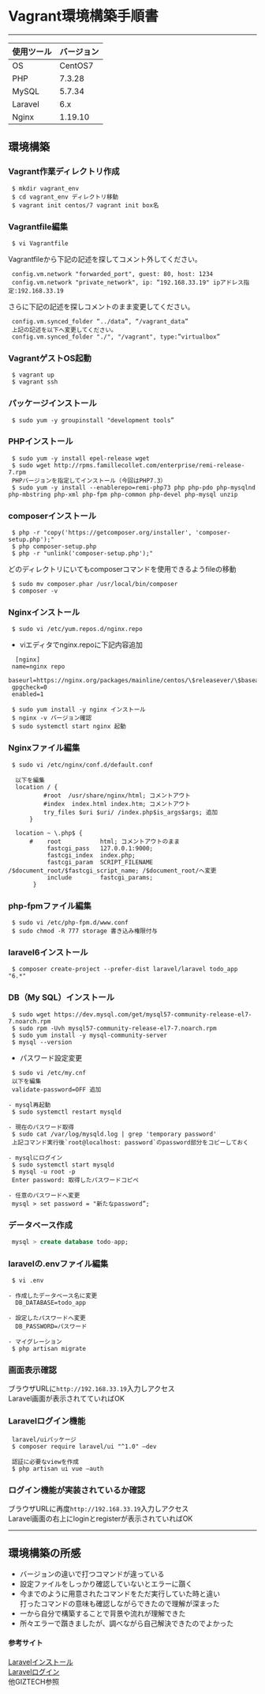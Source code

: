 # Vagrant環境構築手順書  
****  
| 使用ツール | バージョン | 
| :--------- | ---------- | 
| OS         | CentOS7    | 
| PHP        | 7.3.28     | 
| MySQL      | 5.7.34     | 
| Laravel    | 6.x        | 
| Nginx      | 1.19.10    |  


## 環境構築    
### Vagrant作業ディレクトリ作成  
```shell  
 $ mkdir vagrant_env     
 $ cd vagrant_env ディレクトリ移動    
 $ vagrant init centos/7 vagrant init box名    
```  

### Vagrantfile編集  
```shell
 $ vi Vagrantfile    
```    
   Vagrantfileから下記の記述を探してコメント外してください。  
```vagrantfile
 config.vm.network "forwarded_port", guest: 80, host: 1234  
 config.vm.network "private_network", ip: “192.168.33.19" ipアドレス指定:192.168.33.19  
```
   さらに下記の記述を探しコメントのまま変更してください。  
```vagrantfile
 config.vm.synced_folder “../data”, “/vagrant_data”  
 上記の記述を以下へ変更してください。  
 config.vm.synced_folder "./", "/vagrant", type:”virtualbox”  
```  

### VagrantゲストOS起動  
```shell 
 $ vagrant up  
 $ vagrant ssh  
```  

### パッケージインストール  
```shell
 $ sudo yum -y groupinstall "development tools”  
```  

### PHPインストール  
```shell
 $ sudo yum -y install epel-release wget  
 $ sudo wget http://rpms.famillecollet.com/enterprise/remi-release-7.rpm  
 PHPバージョンを指定してインストール（今回はPHP7.3）  
 $ sudo yum -y install --enablerepo=remi-php73 php php-pdo php-mysqlnd php-mbstring php-xml php-fpm php-common php-devel php-mysql unzip  
```  

### composerインストール  
```shell
 $ php -r "copy('https://getcomposer.org/installer', 'composer-setup.php');"  
 $ php composer-setup.php  
 $ php -r "unlink('composer-setup.php');"  
```  

  どのディレクトリにいてもcomposerコマンドを使用できるようfileの移動  
```shell 
 $ sudo mv composer.phar /usr/local/bin/composer  
 $ composer -v  
```  
### Nginxインストール  
```shell
 $ sudo vi /etc/yum.repos.d/nginx.repo  
```

 - viエディタでnginx.repoに下記内容追加  
```shell
  [nginx]    
 name=nginx repo      
 baseurl=https://nginx.org/packages/mainline/centos/\$releasever/\$basearch/  
 gpgcheck=0  
 enabled=1  
```
```shell
 $ sudo yum install -y nginx インストール  
 $ nginx -v バージョン確認  
 $ sudo systemctl start nginx 起動  
```
### Nginxファイル編集  
```shell
 $ sudo vi /etc/nginx/conf.d/default.conf  

  以下を編集  
  location / {  
          #root  /usr/share/nginx/html; コメントアウト  
          #index  index.html index.htm; コメントアウト  
          try_files $uri $uri/ /index.php$is_args$args; 追加  
      }  

  location ~ \.php$ {  
      #    root           html; コメントアウトのまま  
           fastcgi_pass   127.0.0.1:9000;  
           fastcgi_index  index.php;  
           fastcgi_param  SCRIPT_FILENAME  /$document_root/$fastcgi_script_name; /$document_root/へ変更  
           include        fastcgi_params;  
       }  
```

### php-fpmファイル編集  
```shell
 $ sudo vi /etc/php-fpm.d/www.conf  
 $ sudo chmod -R 777 storage 書き込み権限付与  
```

### laravel6インストール  
```shell
 $ composer create-project --prefer-dist laravel/laravel todo_app "6.*"  
```  

### DB（My SQL）インストール  
```shell
 $ sudo wget https://dev.mysql.com/get/mysql57-community-release-el7-7.noarch.rpm  
 $ sudo rpm -Uvh mysql57-community-release-el7-7.noarch.rpm  
 $ sudo yum install -y mysql-community-server  
 $ mysql --version  
```
- パスワード設定変更  
```shell
 $ sudo vi /etc/my.cnf  
 以下を編集  
 validate-password=OFF 追加  

- mysql再起動  
 $ sudo systemctl restart mysqld  

- 現在のパスワード取得  
 $ sudo cat /var/log/mysqld.log | grep 'temporary password'  
 上記コマンド実行後`root@localhost: password`のpassword部分をコピーしておく  

- mysqlにログイン  
 $ sudo systemctl start mysqld  
 $ mysql -u root -p  
 Enter password: 取得したパスワードコピペ  

- 任意のパスワードへ変更  
 mysql > set password = "新たなpassword”;   
```

### データベース作成  
```sql
 mysql > create database todo-app;  
```

### laravelの.envファイル編集  
```shell
 $ vi .env  

- 作成したデータベース名に変更
  DB_DATABASE=todo_app  

- 設定したパスワードへ変更  
  DB_PASSWORD=パスワード  

- マイグレーション  
 $ php artisan migrate  
```

### 画面表示確認    
  ブラウザURLに`http://192.168.33.19`入力しアクセス  
  Laravel画面が表示されてていればOK  

###  Laravelログイン機能  
```shell
 laravel/uiパッケージ
 $ composer require laravel/ui "^1.0" —dev  

 認証に必要なviewを作成  
 $ php artisan ui vue —auth  
```

### ログイン機能が実装されているか確認    
  ブラウザURLに再度`http://192.168.33.19`入力しアクセス  
  Laravel画面の右上にloginとregisterが表示されていればOK    

*****
## 環境構築の所感  
 - バージョンの違いで打つコマンドが違っている  
 - 設定ファイルをしっかり確認していないとエラーに躓く  
 - 今までのように用意されたコマンドをただ実行していた時と違い  
   打ったコマンドの意味も確認しながらできたので理解が深まった  
 - 一から自分で構築することで背景や流れが理解できた  
 - 所々エラーで躓きましたが、調べながら自己解決できたのでよかった  

#### 参考サイト  
[Laravelインストール](https://readouble.com/laravel/6.x/ja/installation.html)  
[Laravelログイン](https://readouble.com/laravel/6.x/ja/authentication.html)  
他GIZTECH参照  




